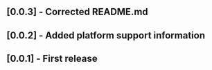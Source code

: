 ## [0.0.3] - Corrected README.md

## [0.0.2] - Added platform support information

## [0.0.1] - First release
